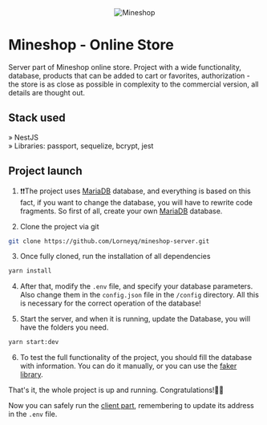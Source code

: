 <div align='center'><img src='https://i.imgur.com/Pn7mwzl.jpg' alt='Mineshop'/></div>

# Mineshop - Online Store

Server part of Mineshop online store. Project with a wide
functionality, database, products that can be added to cart or favorites,
authorization - the store is as close as possible in complexity to the
commercial version, all details are thought out.

## Stack used

» NestJS\
» Libraries: passport, sequelize, bcrypt, jest

## Project launch

1. ❗❗️The project uses [MariaDB](https://mariadb.com/) database, and everything is based on this fact, if you want to change the database, you will have to rewrite code fragments. So first of all, create your own [MariaDB](https://mariadb.com/) database.

2. Clone the project via git

```bash
git clone https://github.com/Lorneyq/mineshop-server.git
```

3. Once fully cloned, run the installation of all dependencies

```bash
yarn install
```

4. After that, modify the `.env` file, and specify your database parameters. Also change them in the `config.json` file in the `/config` directory. All this is necessary for the correct operation of the database!

5. Start the server, and when it is running, update the Database, you will have the folders you need.

```bash
yarn start:dev
```

6. To test the full functionality of the project, you should fill the database with information. You can do it manually, or you can use the [faker library](https://npmjs.com/package/@faker-js/faker).

That's it, the whole project is up and running. Congratulations!🎉🥳

Now you can safely run the [client part](https://github.com/Lorneyq/mineshop-client), remembering to update its address in the `.env` file.
